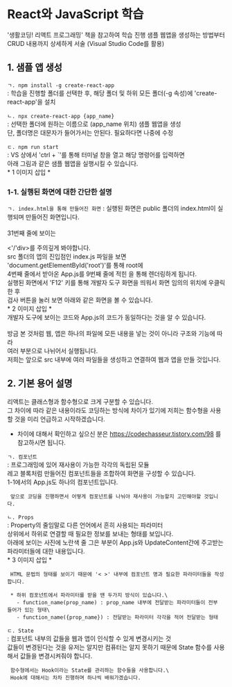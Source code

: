 # React와 JavaScript 학습
'생활코딩! 리액트 프로그래밍' 책을 참고하여 학습 진행
샘플 웹앱을 생성하는 방법부터 CRUD 내용까지 상세하게 서술 (Visual Studio Code를 활용)

## 1. 샘플 앱 생성
`ㄱ. npm install -g create-react-app`\
   : 학습을 진행할 폴더를 선택한 후, 해당 폴더 및 하위 모든 폴더(-g 속성)에 'create-react-app'을 설치
     
`ㄴ. npx create-react-app {app_name}`\
   : 선택한 폴더에 원하는 이름으로 (app_name 위치) 샘플 웹앱을 생성\
     단, 폴더명은 대문자가 들어가서는 안된다. 필요하다면 나중에 수정

`ㄷ. npm run start`\
   : VS 상에서 'ctrl + `'를 통해 터미널 창을 열고 해당 명령어를 입력하면\
    아래 그림과 같은 샘플 웹앱을 실행시킬 수 있습니다.\
    * 1 이미지 삽입 *


### 1-1. 실행된 화면에 대한 간단한 설명
`ㄱ. index.html을 통해 만들어진 화면`
   : 실행된 화면은 public 폴더의 index.html이 실행되며 만들어진 화면입니다.\
     \
     31번째 줄에 보이는 <div id="root"><'/'div>를 주의깊게 봐야합니다.\
     src 폴더의 앱의 진입점인 index.js 파일을 보면 'document.getElementById('root')'를 통해 root에\
     4번째 줄에서 받아온 App.js를 9번째 줄에 적힌 <App />을 통해 렌더링하게 됩니다.
     \
     실행된 화면에서 'F12' 키를 통해 개발자 도구 화면을 띄워서 화면 임의의 위치에 우클릭 한 후\
     검사 버튼을 눌러 보면 아래와 같은 화면을 볼 수 있습니다.\
     * 2 이미지 삽입 *
     \
     개발자 도구에 보이는 코드와 App.js의 코드가 동일하다는 것을 알 수 있습니다.\
     \
     방금 본 것처럼 웹, 앱은 하나의 파일에 모든 내용을 넣는 것이 아니라 구조와 기능에 따라\
     여러 부분으로 나뉘어서 실행됩니다.
     \
     저희는 앞으로 src 내부에 여러 파일들을 생성하고 연결하여 웹과 앱을 만들 것입니다.


## 2. 기본 용어 설명
리액트는 클래스형과 함수형으로 크게 구분할 수 있습니다.\
그 차이에 따라 같은 내용이라도 코딩하는 방식에 차이가 있기에 저희는 함수형을 사용할 것을 미리 언급하고 시작하겠습니다.

* 차이에 대해서 확인하고 싶으신 분은 https://codechasseur.tistory.com/98 를 참고하시면 됩니다.

`ㄱ. 컴포넌트`\
   : 프로그래밍에 있어 재사용이 가능한 각각의 독립된 모듈\
     레고 블록처럼 만들어진 컴포넌트들을 조합하여 화면을 구성할 수 있습니다.\
     1-1에서의 App.js도 하나의 컴포넌트입니다.

     앞으로 코딩을 진행하면서 어떻게 컴포넌트를 나눠야 재사용이 가능할지 고민해야할 것입니다.

`ㄴ. Props`\
   : Property의 줄임말로 다른 언어에서 흔히 사용되는 파라미터\
     상위에서 하위로 연결할 때 필요한 정보를 보내는 형태를 보입니다.\
     아래에 보이는 사진에 노란색 줄 그은 부분이 App.js와 UpdateContent간에 주고받는 파라미터들에 대한 내용입니다.\
     * 3 이미지 삽입 * 

     HTML 문법의 형태를 보이기 때문에 '< >' 내부에 컴포넌트 명과 필요한 파라미터들을 작성합니다.

     * 하위 컴포넌트에서 파라미터를 받을 땐 두가지 방식이 있습니다.\
       - function_name(prop_name) : prop_name 내부에 전달받는 파라미터들이 전부 들어가 있는 형태\
       - function_name({prop_name}) : 전달받는 파라미터 각각을 적어 전달받는 형태

`ㄷ. State`\
   : 컴포넌트 내부의 값들을 웹과 앱이 인식할 수 있게 변경시키는 것\
     값들이 변경된다는 것을 유저는 알지만 컴퓨터는 알지 못하기 때문에 State 함수를 사용해서 값들을 변경시켜줘야 합니다.

     함수형에서는 Hook이라는 State를 관리하는 함수들을 사용합니다.\
     Hook에 대해서는 차차 진행하며 하나씩 배워가겠습니다.
